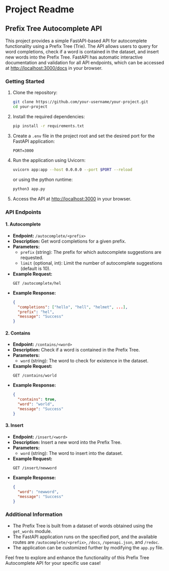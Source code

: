 # Project Readme

## Prefix Tree Autocomplete API

This project provides a simple FastAPI-based API for autocomplete functionality using a Prefix Tree (Trie). The API allows users to query for word completions, check if a word is contained in the dataset, and insert new words into the Prefix Tree. FastAPI has automatic interactive documentation and validation for all API endpoints, which can be accessed at [http://localhost:3000/docs](http://localhost:3000/docs) in your browser.

### Getting Started

1. Clone the repository:
   ```bash
   git clone https://github.com/your-username/your-project.git
   cd your-project
   ```

2. Install the required dependencies:
   ```bash
   pip install -r requirements.txt
   ```

3. Create a `.env` file in the project root and set the desired port for the FastAPI application:
   ```env
   PORT=3000
   ```

4. Run the application using Uvicorn:
   ```bash
   uvicorn app:app --host 0.0.0.0 --port $PORT --reload
   ```
   or using the python runtime:
   ```bash
   python3 app.py
   ```

5. Access the API at [http://localhost:3000](http://localhost:3000) in your browser.

### API Endpoints

#### 1. Autocomplete

- **Endpoint:** `/autocomplete/<prefix>`
- **Description:** Get word completions for a given prefix.
- **Parameters:**
  - `prefix` (string): The prefix for which autocomplete suggestions are requested.
  - `limit` (optional, int): Limit the number of autocomplete suggestions (default is 10).
- **Example Request:**
  ```http
  GET /autocomplete/hel
  ```
- **Example Response:**
  ```json
  {
    "completions": ["hello", "hell", "helmet", ...],
    "prefix": "hel",
    "message": "Success"
  }
  ```

#### 2. Contains

- **Endpoint:** `/contains/<word>`
- **Description:** Check if a word is contained in the Prefix Tree.
- **Parameters:**
  - `word` (string): The word to check for existence in the dataset.
- **Example Request:**
  ```http
  GET /contains/world
  ```
- **Example Response:**
  ```json
  {
    "contains": true,
    "word": "world",
    "message": "Success"
  }
  ```

#### 3. Insert

- **Endpoint:** `/insert/<word>`
- **Description:** Insert a new word into the Prefix Tree.
- **Parameters:**
  - `word` (string): The word to insert into the dataset.
- **Example Request:**
  ```http
  GET /insert/newword
  ```
- **Example Response:**
  ```json
  {
    "word": "newword",
    "message": "Success"
  }
  ```

### Additional Information

- The Prefix Tree is built from a dataset of words obtained using the `get_words` module.
- The FastAPI application runs on the specified port, and the available routes are `/autocomplete/<prefix>`, `/docs`, `/openapi.json`, and `/redoc`.
- The application can be customized further by modifying the `app.py` file.

Feel free to explore and enhance the functionality of this Prefix Tree Autocomplete API for your specific use case!
